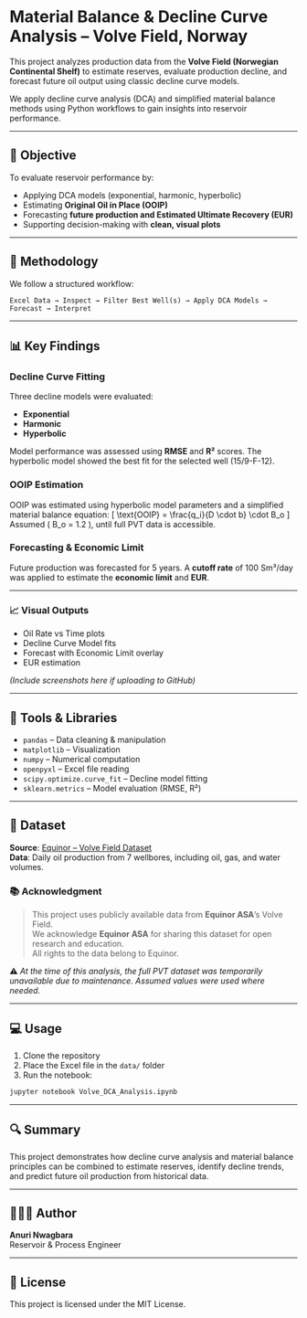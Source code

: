 
# Material Balance & Decline Curve Analysis – Volve Field, Norway

This project analyzes production data from the **Volve Field (Norwegian Continental Shelf)** to estimate reserves, evaluate production decline, and forecast future oil output using classic decline curve models.

We apply decline curve analysis (DCA) and simplified material balance methods using Python workflows to gain insights into reservoir performance.

---

## 🎯 Objective

To evaluate reservoir performance by:
- Applying DCA models (exponential, harmonic, hyperbolic)
- Estimating **Original Oil in Place (OOIP)**
- Forecasting **future production and Estimated Ultimate Recovery (EUR)**
- Supporting decision-making with **clean, visual plots**

---

## 🧠 Methodology

We follow a structured workflow:

```
Excel Data → Inspect → Filter Best Well(s) → Apply DCA Models → Forecast → Interpret
```

---

## 📊 Key Findings

### Decline Curve Fitting
Three decline models were evaluated:
- **Exponential**
- **Harmonic**
- **Hyperbolic**

Model performance was assessed using **RMSE** and **R²** scores. The hyperbolic model showed the best fit for the selected well (15/9-F-12).

### OOIP Estimation

OOIP was estimated using hyperbolic model parameters and a simplified material balance equation:
\[
\text{OOIP} = \frac{q_i}{D \cdot b} \cdot B_o
\]
Assumed \( B_o = 1.2 \), until full PVT data is accessible.

### Forecasting & Economic Limit

Future production was forecasted for 5 years. A **cutoff rate** of 100 Sm³/day was applied to estimate the **economic limit** and **EUR**.

---

### 📈 Visual Outputs

- Oil Rate vs Time plots  
- Decline Curve Model fits  
- Forecast with Economic Limit overlay  
- EUR estimation

*(Include screenshots here if uploading to GitHub)*

---

## 🧰 Tools & Libraries

- `pandas` – Data cleaning & manipulation  
- `matplotlib` – Visualization  
- `numpy` – Numerical computation  
- `openpyxl` – Excel file reading  
- `scipy.optimize.curve_fit` – Decline model fitting  
- `sklearn.metrics` – Model evaluation (RMSE, R²)

---

## 📁 Dataset

**Source**: [Equinor – Volve Field Dataset](https://www.equinor.com/energy/volve-data-sharing)  
**Data**: Daily oil production from 7 wellbores, including oil, gas, and water volumes.

### 📚 Acknowledgment

> This project uses publicly available data from **Equinor ASA**’s Volve Field.  
> We acknowledge **Equinor ASA** for sharing this dataset for open research and education.  
> All rights to the data belong to Equinor.

⚠️ *At the time of this analysis, the full PVT dataset was temporarily unavailable due to maintenance. Assumed values were used where needed.*

---

## 💻 Usage

1. Clone the repository  
2. Place the Excel file in the `data/` folder  
3. Run the notebook:
```bash
jupyter notebook Volve_DCA_Analysis.ipynb
```

---

## 🔍 Summary

This project demonstrates how decline curve analysis and material balance principles can be combined to estimate reserves, identify decline trends, and predict future oil production from historical data.

---

## 👩🏽‍🔬 Author

**Anuri Nwagbara**  
Reservoir & Process Engineer  

---

## 📄 License

This project is licensed under the MIT License.
